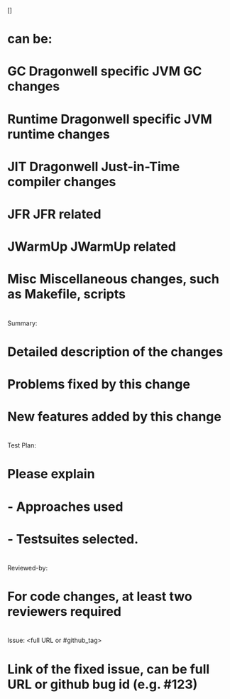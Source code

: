 [<tag>] <One-line description of the patch>
#
# <tag> can be:
#   GC        Dragonwell specific JVM GC changes
#   Runtime   Dragonwell specific JVM runtime changes
#   JIT       Dragonwell Just-in-Time compiler changes
#   JFR       JFR related
#   JWarmUp   JWarmUp related
#   Misc      Miscellaneous changes, such as Makefile, scripts
#

Summary: <detailed description of the change>
#
# Detailed description of the changes
#   Problems fixed by this change
#   New features added by this change
#

Test Plan: <how this patch has been tested>
#
# Please explain
#   - Approaches used
#   - Testsuites selected.
#

Reviewed-by: <Github IDs of reviewers>
#
# For code changes, at least two reviewers required
#

Issue: <full URL or #github_tag>
#
# Link of the fixed issue, can be full URL or github bug id (e.g. #123)
#
